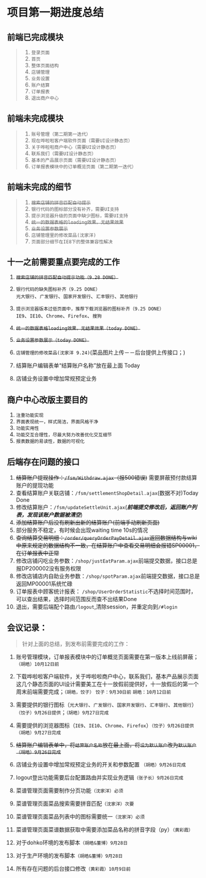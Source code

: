 # 项目第一期进度总结
## 前端已完成模块
	
> 1. `登录页面`    
> 2. `首页`    
> 3. `整体页面结构`    
> 4. `店铺管理`    
> 5. `业务设置`    
> 6. `账户结算`    
> 7. `订单报表`    
> 8. `退出商户中心`

## 前端未完成模块

> 1. `账号管理（第二期第一迭代）`    
> 2. `现在哗啦啦客户端软件页面（需要UI设计静态页）`    
> 3. `关于哗啦啦商户中心（需要UI设计静态页）`   
> 4. `联系我们（需要UI设计静态页）`    
> 5. `基本的产品展示页面（需要UI设计静态页）`    
> 6. `订单报表模块中的订单概览页面（第二期第一迭代）`

## 前端未完成的细节
> 1. ~~`搜索店铺的拼音匹配自动提示`~~    
> 2. `银行代码的图标部分没有补齐，需要UI支持`    
> 3. `提示浏览器升级的页面中缺少图标，需要UI支持`
> 4. ~~`统一的数据表格的loading效果，无结果效果`~~    
> 5. ~~`业务设置参数展示`~~    
> 6. `店铺管理里的修改菜品(沈家洋)`     
> 7. `页面部分细节在IE8下的整体兼容性解决`

## 十一之前需要重点要完成的工作
1. ~~`搜索店铺的拼音匹配自动提示功能（9.28 DONE）`~~    
2. `银行代码的缺失图标补齐（9.25 DONE）`    
	`光大银行`、`广发银行`、`国家开发银行`、`汇丰银行`、`其他银行`

3. `提示浏览器版本过低页面中，推荐下载浏览器的图标补齐（9.25 DONE）`    
	`IE9`、`IE10`、`Chrome`、`Firefox`、`搜狗`
4. ~~`统一的数据表格loading效果，无结果效果（today DONE）`~~ 
5. ~~`业务设置参数展示（today DONE）`~~
6. `店铺管理的修改菜品(沈家洋 9.24)`(菜品图片上传－－后台提供上传接口；)  
7. 结算账户编辑表单“结算账户名称”放在最上面 Today
8. 店铺业务设置中增加常规预定业务

## 商户中心改版主要目的
1. `注重功能实现`
2. `界面表现统一，样式简洁，界面风格干净`
3. `功能实用性`
4. `功能交互合理性，尽最大努力改善优化交互细节`
5. `报表数据的易读性，数据的可视化`

## 后端存在问题的接口
1. ~~结算账户提现操作：`/fsm/Withdraw.ajax`（报500错误)~~ 需要屏蔽预付款结算账户的提现功能
2. 查看结算账户关联店铺：`/fsm/settlementShopDetail.ajax`(数据不对)Today Done
3. 修改结算账户：`/fsm/updateSettleUnit.ajax`(***前端提交修改后，返回账户列表，发现该账户数据被清空***)
4. ~~添加结算账户后没有刷新出新的结算账户(前端手动刷新页面)~~
5. 部分服务不稳定，有时候会出现waiting time 10s的情况
6. ~~查询结算交易明细：`/order/queryOrderPayDetail.ajax`返回数据结构与wiki中原来规定的数据结构不一致，在结算账户中查看交易明细会报错SP00001，在订单报表中正常~~
7. 修改店铺闪吃业务参数：`/shop/justEatParam.ajax`前端提交数据，接口总是报DP200002没有服务权限
8. 修改店铺店内自助业务参数：`/shop/spotParam.ajax`前端提交数据，接口总是返回MP00001系统忙碌
9. 订单报表中顾客统计报表： `/shop/UserOrderStatistic`不选择时间范围时，可以查出结果，选择时间范围反而查不出结果Done
10. 退出，需要后端配个路由`/logout`,清除session，并重定向到`/#login`

## 会议记录：
>针对上面的总结，到发布前需要完成的工作：

1. 账号管理模块，订单报表模块中的订单概览页面需要在第一版本上线前屏蔽；`（胡皓）10月12日前`


2. 下载哗啦啦客户端软件，关于哗啦啦商户中心，联系我们，基本产品展示页面这几个静态页面的UI设计需要美工在十一放假前提供好，十一放假后的第一个周末前端需要完成；`（胡皓，饺子）` `饺子：9月30日前` `胡皓：10月12日前`    


3. 需要提供的银行图标（`光大银行`、`广发银行`、`国家开发银行`、`汇丰银行`、`其他银行`）`（饺子）9月26日提供`；`（胡皓）9月27日完成`


4. 需要提供的浏览器图标（`IE9`、`IE10`、`Chrome`、`Firefox`）`（饺子）9月26日提供` `（胡皓）9月27日完成`


5. ~~结算账户编辑表单中，将`结算账户名称`放在最上面，将`设为默认账户`改为`默认账户` `（胡皓）9月26日完成`~~


6. 店铺业务设置中增加常规预定业务的开关和参数配置 `（胡皓）9月26日完成`


7. logout登出功能需要后台配置路由并实现业务逻辑`（张子长）9月26日完成`


8. 菜谱管理页面需要制作分页功能`（沈家洋）必须`


9. 菜谱管理页面菜品搜索需要拼音匹配`（沈家洋）次要`


10. 菜谱管理页面菜品列表中的图标需要统一`（沈家洋）必须`


11. 菜谱管理页面菜谱数据获取中需要添加菜品名称的拼音字段（py）`（黄彩霞）`


12. 对于dohko环境的发布脚本`（胡皓&董博）9月28日`


13. 对于生产环境的发布脚本`（胡皓&董博）9月28日`


14. 所有存在问题的后台接口修改`（黄彩霞）10月9日前`
